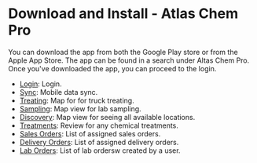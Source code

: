 ﻿# Download and Install - Atlas Chem Pro

You can download the app from both the Google Play store or from the Apple App Store. The app can be found in a search under Altas Chem Pro. 
Once you've downloaded the app, you can proceed to the login.

 
* [Login](Mobile/Login.md):  Login.
* [Sync](Mobile/Sync.md):  Mobile data sync.
* [Treating](Mobile/Treating.md):  Map for for truck treating.
* [Sampling](Mobile/Sampling.md):  Map view for lab sampling.
* [Discovery](Mobile/Discovery.md):  Map view for seeing all available locations.
* [Treatments](Mobile/Treatments.md):  Review for any chemical treatments.
* [Sales Orders](Mobile/SalesOrders.md):  List of assigned sales orders.
* [Delivery Orders](Mobile/DeliveryOrders.md):  List of assigned delivery orders.
* [Lab Orders](Mobile/LabOrders.md):  List of lab ordersw created by a user.
